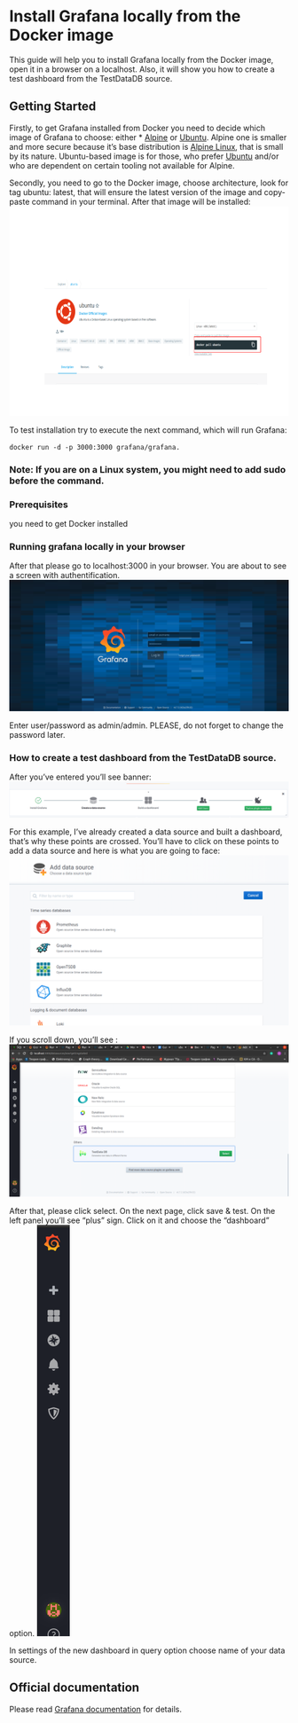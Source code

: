 # Install Grafana locally from the Docker image

This guide will help you to install Grafana locally from the Docker image, open it in a browser on a localhost. Also, it will show you how to create a test dashboard from the TestDataDB source.


## Getting Started

Firstly, to get Grafana installed from Docker you need to decide which image of Grafana to choose: either * [Alpine](https://hub.docker.com/_/alpine) or [Ubuntu](https://hub.docker.com/_/ubuntu).  Alpine one is smaller and more secure because it’s base distribution is [Alpine Linux](https://alpinelinux.org/), that is small by its nature. Ubuntu-based image is for those, who prefer [Ubuntu](Ubuntu) and/or who are dependent on certain tooling not available for Alpine.

Secondly, you need to go to the Docker image, choose architecture, look for tag ubuntu: latest, that will ensure the latest version of the image and copy-paste command in your terminal. After that image will be installed:
![](https://github.com/vladshu20/tech-writer/blob/pictures/image5.png)


To test installation try to execute the next command, which will run Grafana: 
```
docker run -d -p 3000:3000 grafana/grafana.
```

### Note: If you are on a Linux system, you might need to add sudo before the command.

### Prerequisites

you need to get Docker installed


### Running grafana locally in your browser

After that please go to localhost:3000 in your browser. You are about to see a screen with authentification.
![](https://github.com/vladshu20/tech-writer/blob/pictures/image2.png)

Enter user/password as admin/admin. PLEASE, do not forget to change the password later.

### How to create a test dashboard from the TestDataDB source.

After you’ve entered  you’ll see  banner:
![](https://github.com/vladshu20/tech-writer/blob/pictures/image1.png)


For this example, I’ve already created a data source and built a dashboard, that’s why these points are crossed. You’ll have to click on these points to add a data source and here is what you are going to face:
![](https://github.com/vladshu20/tech-writer/blob/pictures/image4.png)

If you scroll down, you’ll see :
![](https://github.com/vladshu20/tech-writer/blob/pictures/image6.png)

 After that, please click select. On the next page, click save & test. On the left panel you’ll see “plus” sign. Click on it and choose the “dashboard” option.
 ![](https://github.com/vladshu20/tech-writer/blob/pictures/image3.png)


In settings of the new dashboard in query option choose name of your data source.









## Official documentation

Please read [Grafana documentation](https://grafana.com/docs/grafana/latest/) for details.



